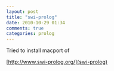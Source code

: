 ```yaml
---
layout: post
title: "swi-prolog"
date: 2010-10-29 01:34
comments: true
categories: prolog
---
```


Tried to install macport of 

[http://www.swi-prolog.org/](swi-prolog)

